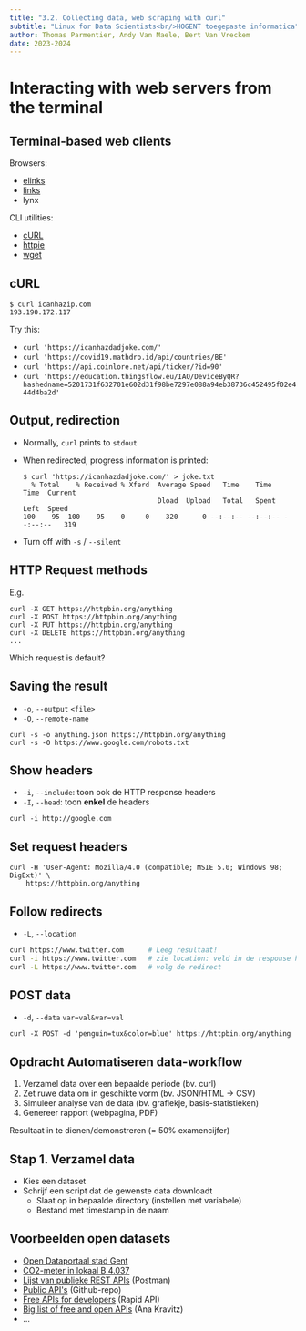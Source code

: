 ```yaml
---
title: "3.2. Collecting data, web scraping with curl"
subtitle: "Linux for Data Scientists<br/>HOGENT toegepaste informatica"
author: Thomas Parmentier, Andy Van Maele, Bert Van Vreckem
date: 2023-2024
---
```


# Interacting with web servers from the terminal

## Terminal-based web clients

Browsers:

- [elinks](http://elinks.or.cz)
- [links](http://links.twibright.com)
- lynx

CLI utilities:

- [cURL](https://curl.se/)
- [httpie](https://httpie.io/)
- [wget](https://www.gnu.org/software/wget/)

## cURL

```console
$ curl icanhazip.com
193.190.172.117
```

Try this:

- `curl 'https://icanhazdadjoke.com/'`
- `curl 'https://covid19.mathdro.id/api/countries/BE'`
- `curl 'https://api.coinlore.net/api/ticker/?id=90'`
- `curl 'https://education.thingsflow.eu/IAQ/DeviceByQR?hashedname=5201731f632701e602d31f98be7297e088a94eb38736c452495f02e444d4ba2d'`

## Output, redirection

- Normally, `curl` prints to `stdout`
- When redirected, progress information is printed:

    ```console
    $ curl 'https://icanhazdadjoke.com/' > joke.txt
      % Total    % Received % Xferd  Average Speed   Time    Time     Time  Current
                                     Dload  Upload   Total   Spent    Left  Speed
    100    95  100    95    0     0    320      0 --:--:-- --:--:-- --:--:--   319
    ```

- Turn off with `-s` / `--silent`

## HTTP Request methods

E.g.

```console
curl -X GET https://httpbin.org/anything
curl -X POST https://httpbin.org/anything
curl -X PUT https://httpbin.org/anything
curl -X DELETE https://httpbin.org/anything
...
```

Which request is default?

## Saving the result

- `-o`, `--output` `<file>`
- `-O`, `--remote-name`

```console
curl -s -o anything.json https://httpbin.org/anything
curl -s -O https://www.google.com/robots.txt
```

## Show headers

- `-i`, `--include`: toon ook de HTTP response headers
- `-I`, `--head`: toon **enkel** de headers

```console
curl -i http://google.com
```

## Set request headers

```console
curl -H 'User-Agent: Mozilla/4.0 (compatible; MSIE 5.0; Windows 98; DigExt)' \
    https://httpbin.org/anything
```

## Follow redirects

- `-L`, `--location`

```bash
curl https://www.twitter.com      # Leeg resultaat!
curl -i https://www.twitter.com   # zie location: veld in de response header
curl -L https://www.twitter.com   # volg de redirect
```

## POST data

- `-d`, `--data` `var=val&var=val`

```console
curl -X POST -d 'penguin=tux&color=blue' https://httpbin.org/anything
```

## Opdracht Automatiseren data-workflow

1. Verzamel data over een bepaalde periode (bv. curl)
2. Zet ruwe data om in geschikte vorm (bv. JSON/HTML -> CSV)
3. Simuleer analyse van de data (bv. grafiekje, basis-statistieken)
4. Genereer rapport (webpagina, PDF)

Resultaat in te dienen/demonstreren (= 50% examencijfer)

## Stap 1. Verzamel data

- Kies een dataset
- Schrijf een script dat de gewenste data downloadt
    - Slaat op in bepaalde directory (instellen met variabele)
    - Bestand met timestamp in de naam

## Voorbeelden open datasets

- [Open Dataportaal stad Gent](https://data.stad.gent/)
- [CO2-meter in lokaal B.4.037](https://education.thingsflow.eu/IAQ/DeviceByQR?hashedname=5201731f632701e602d31f98be7297e088a94eb38736c452495f02e444d4ba2d)
- [Lijst van publieke REST APIs](https://documenter.getpostman.com/view/8854915/Szf7znEe) (Postman)
- [Public API's](https://github.com/public-apis/public-apis) (Github-repo)
- [Free APIs for developers](https://rapidapi.com/collection/list-of-free-apis) (Rapid API)
- [Big list of free and open APIs](https://mixedanalytics.com/blog/list-actually-free-open-no-auth-needed-apis/) (Ana Kravitz)
- ...
